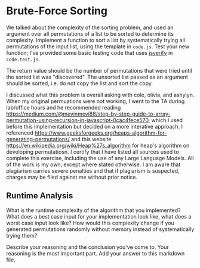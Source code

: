 # Brute-Force Sorting

We talked about the complexity of the sorting problem, and used an argument over
all permutations of a list to be sorted to determine its complexity. Implement
a function to sort a list by systematically trying all permutations of the input
list, using the template in `code.js`. Test your new function; I've provided
some basic testing code that uses [jsverify](https://jsverify.github.io/) in
`code.test.js`.

The return value should be the number of permutations that were tried until the
sorted list was "discovered". The unsorted list passed as an argument should be
sorted, i.e. do not copy the list and sort the copy.

I discussed what this problem is overall asking with cole, olivia, and ashylyn. When my original permuations were not working, I went to the TA during lab/office hours and he recommended reading https://medium.com/@mevinmevi88/step-by-step-guide-to-array-permutation-using-recursion-in-javascript-0cac4fece570, which I used before this implementation but decided on a more interative approach. I referenced https://www.geeksforgeeks.org/heaps-algorithm-for-generating-permutations/ and this website https://en.wikipedia.org/wiki/Heap%27s_algorithm for heap's algorithm on developing permutatiosn. I certify that I have listed all sources used to complete this exercise, including the use of any Large Language Models. All of the work is my own, except where stated otherwise. I am aware that plagiarism carries severe penalties and that if plagiarism is suspected, charges may be filed against me without prior notice.

## Runtime Analysis

What is the runtime complexity of the algorithm that you implemented? What does
a best case input for your implementation look like, what does a worst case
input look like? How would this complexity change if you generated permutations
randomly without memory instead of systematically trying them?

Describe your reasoning and the conclusion you've come to. Your reasoning is the
most important part. Add your answer to this markdown file.
